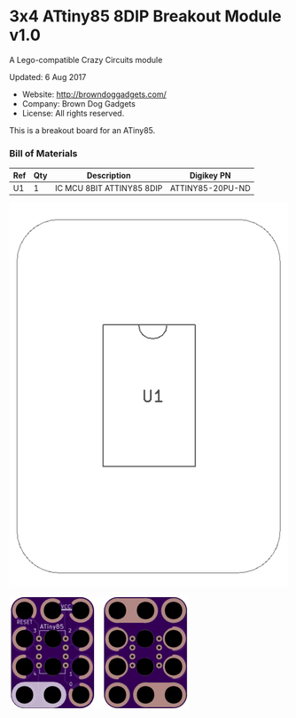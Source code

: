 <!--- start title --->
# 3x4 ATtiny85 8DIP Breakout Module v1.0
A Lego-compatible Crazy Circuits module

Updated: 6 Aug 2017
- Website: http://browndoggadgets.com/
- Company: Brown Dog Gadgets
- License: All rights reserved.

<!--- end title --->

This is a breakout board for an ATiny85. 

<!--- bom start --->
### Bill of Materials

|Ref|Qty|Description|Digikey PN|
|---|---|-----------|------|
|U1|1|IC MCU 8BIT ATTINY85 8DIP|ATTINY85-20PU-ND|


<!--- bom end --->

![Assembly Diagram](assembly.png)

![Gerber Preview](preview.png)

